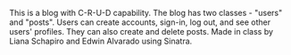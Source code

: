 This is a blog with C-R-U-D capability. The blog has two classes - "users" and "posts". Users can create accounts, sign-in, log out, and see other users' profiles. They can also create and delete posts. Made in class by Liana Schapiro and Edwin Alvarado using Sinatra.